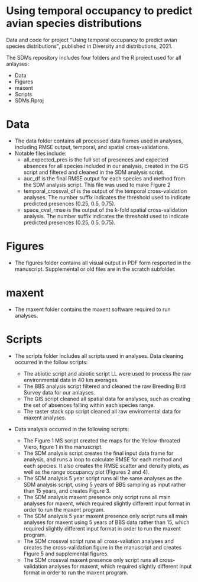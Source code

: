 # Using temporal occupancy to predict avian species distributions

Data and code for project "Using temporal occupancy to predict avian species distributions", published in Diversity and distributions, 2021.

The SDMs repository includes four folders and the R project used for all anlayses:
- Data
- Figures
- maxent
- Scripts
- SDMs.Rproj

# Data 
- The data folder contains all processed data frames used in analyses, including RMSE output, temporal, and spatial cross-validations.
- Notable files include:
    - all_expected_pres is the full set of presences and expected absences for all species included in our analysis, created in the GIS script and filtered and cleaned in the SDM analysis script.
    - auc_df is the final RMSE output for each species and method from the SDM analysis script. This file was used to make Figure 2
    - temporal_crossval_df is the output of the temporal cross-validation analyses. The number suffix indicates the threshold used to indicate predicted presences (0.25, 0.5, 0.75).
    - space_cval_rmse is the output of the k-fold spatial cross-validation analysis. The number suffix indicates the threshold used to indicate predicted presences (0.25, 0.5, 0.75).

# Figures
- The figures folder contains all visual output in PDF form resported in the manuscript. Supplemental or old files are in the scratch subfolder.

# maxent
- The maxent folder contains the maxent software required to run analyses.

# Scripts
- The scripts folder includes all scripts used in analyses. Data cleaning occurred in the follow scripts:
    - The abiotic script and abiotic script LL were used to process the raw environmental data in 40 km averages.
    - The BBS analysis script filtered and cleaned the raw Breeding Bird Survey data for our anlayses.
    - The GIS script cleaned all spatial data for analyses, such as creating the set of absences falling within each species range.
    - The raster stack spp script cleaned all raw enviromental data for maxent analyses.
       
- Data analysis occurred in the following scripts:
     - The Figure 1 MS script created the maps for the Yellow-throated Viero, figure 1 in the manuscript.
     - The SDM analysis script creates the final input data frame for analysis, and runs a loop to calculate RMSE for each method and each species. It also creates the RMSE scatter and density plots, as well as the range occupancy plot (Figures 2 and 4).
     - The SDM analysis 5 year script runs all the same analyses as the SDM analysis script, using 5 years of BBS sampling as input rather than 15 years, and creates Figure 3.
     - The SDM analysis maxent presence only script runs all main analyses for maxent, which required slightly different input format in order to run the maxent program.
     - The SDM analysis 5 year maxent presence only script runs all main analyses for maxent using 5 years of BBS data rather than 15, which required slightly different input format in order to run the maxent program.
     - The SDM crossval script runs all cross-valiation analyses and creates the cross-validation figure in the manuscript and creates Figure 5 and supplemental figures.
     - The SDM crossval maxent presence only script runs all cross-validation analyses for maxent, which required slightly different input format in order to run the maxent program.







